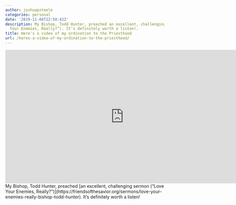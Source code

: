 ```yaml
---
author: joshuapsteele
categories: personal
date: '2019-11-04T22:50:42Z'
description: My Bishop, Todd Hunter, preached an excellent, challenging sermon (“Love
  Your Enemies, Really?”). It’s definitely worth a listen!.
title: Here's a video of my ordination to the Priesthood
url: /heres-a-video-of-my-ordination-to-the-priesthood/
---
```


<iframe allow="accelerometer; autoplay; clipboard-write; encrypted-media; gyroscope; picture-in-picture" allowfullscreen="" frameborder="0" height="422" loading="lazy" src="https://www.youtube.com/embed/nfRMqjhNhzs?feature=oembed" title="Church of the Savior Ordination Service (2019-11-02)" width="750"></iframe>My Bishop, Todd Hunter, preached [an excellent, challenging sermon (“Love Your Enemies, Really?”)](https://friendsofthesavior.org/sermons/love-your-enemies-really-bishop-todd-hunter). It’s definitely worth a listen!